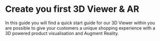 # Create you first 3D Viewer & AR

In this guide you will find a quick start guide for our 3D Viewer within you are possible to give your customers a unique shopping experience with a 3D powered product visualisation and Augment Reality.
